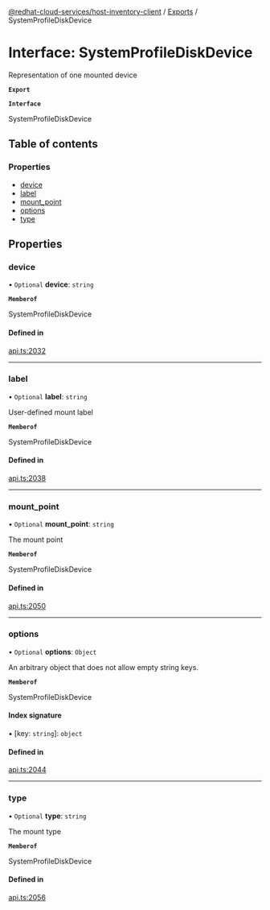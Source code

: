 [@redhat-cloud-services/host-inventory-client](../README.md) / [Exports](../modules.md) / SystemProfileDiskDevice

# Interface: SystemProfileDiskDevice

Representation of one mounted device

**`Export`**

**`Interface`**

SystemProfileDiskDevice

## Table of contents

### Properties

- [device](SystemProfileDiskDevice.md#device)
- [label](SystemProfileDiskDevice.md#label)
- [mount\_point](SystemProfileDiskDevice.md#mount_point)
- [options](SystemProfileDiskDevice.md#options)
- [type](SystemProfileDiskDevice.md#type)

## Properties

### device

• `Optional` **device**: `string`

**`Memberof`**

SystemProfileDiskDevice

#### Defined in

[api.ts:2032](https://github.com/RedHatInsights/javascript-clients/blob/master/packages/host-inventory/api.ts#L2032)

___

### label

• `Optional` **label**: `string`

User-defined mount label

**`Memberof`**

SystemProfileDiskDevice

#### Defined in

[api.ts:2038](https://github.com/RedHatInsights/javascript-clients/blob/master/packages/host-inventory/api.ts#L2038)

___

### mount\_point

• `Optional` **mount\_point**: `string`

The mount point

**`Memberof`**

SystemProfileDiskDevice

#### Defined in

[api.ts:2050](https://github.com/RedHatInsights/javascript-clients/blob/master/packages/host-inventory/api.ts#L2050)

___

### options

• `Optional` **options**: `Object`

An arbitrary object that does not allow empty string keys.

**`Memberof`**

SystemProfileDiskDevice

#### Index signature

▪ [key: `string`]: `object`

#### Defined in

[api.ts:2044](https://github.com/RedHatInsights/javascript-clients/blob/master/packages/host-inventory/api.ts#L2044)

___

### type

• `Optional` **type**: `string`

The mount type

**`Memberof`**

SystemProfileDiskDevice

#### Defined in

[api.ts:2056](https://github.com/RedHatInsights/javascript-clients/blob/master/packages/host-inventory/api.ts#L2056)
